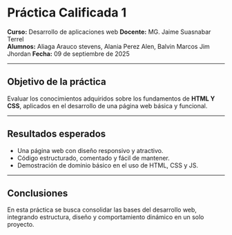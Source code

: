 # Práctica Calificada 1

**Curso:** Desarrollo de aplicaciones web 
**Docente:** MG. Jaime Suasnabar Terrel  
**Alumnos:** Aliaga Arauco stevens, Alania Perez Alen, Balvin Marcos Jim Jhordan 
**Fecha:** 09 de septiembre de 2025  

---

## Objetivo de la práctica
Evaluar los conocimientos adquiridos sobre los fundamentos de **HTML Y CSS**, aplicados en el desarrollo de una página web básica y funcional.

---


## Resultados esperados
- Una página web con diseño responsivo y atractivo.  
- Código estructurado, comentado y fácil de mantener.  
- Demostración de dominio básico en el uso de HTML, CSS y JS.  

---

## Conclusiones
En esta práctica se busca consolidar las bases del desarrollo web, integrando estructura, diseño y comportamiento dinámico en un solo proyecto.
